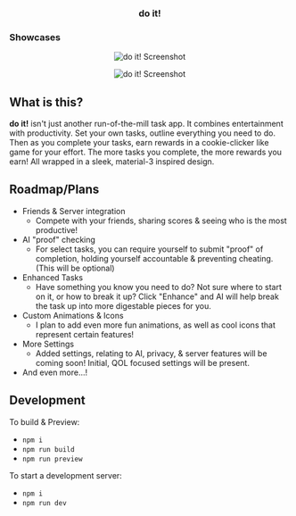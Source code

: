 <h3 align="center">
    <strong>do it!</strong>
</h3>

### Showcases

<p align="center">
    <img src="https://play.maple.music/SMS/uploads/Screenshot%202025-06-29%20212512.png" alt="do it! Screenshot">
</p>

<p align="center">
    <img src="https://play.maple.music/SMS/uploads/Screenshot%202025-06-29%20210724.png" alt="do it! Screenshot">
</p>

## What is this?

**do it!** isn't just another run-of-the-mill task app. It combines entertainment with productivity. Set your own tasks, outline everything you need to do. Then as you complete your tasks, earn rewards in a cookie-clicker like game for your effort. The more tasks you complete, the more rewards you earn! All wrapped in a sleek, material-3 inspired design.

## Roadmap/Plans

- Friends & Server integration
    - Compete with your friends, sharing scores & seeing who is the most productive!
- AI "proof" checking
    - For select tasks, you can require yourself to submit "proof" of completion, holding yourself accountable & preventing cheating. (This will be optional)
- Enhanced Tasks
    - Have something you know you need to do? Not sure where to start on it, or how to break it up? Click "Enhance" and AI will help break the task up into more digestable pieces for you.
- Custom Animations & Icons
    - I plan to add even more fun animations, as well as cool icons that represent certain features!
- More Settings
    - Added settings, relating to AI, privacy, & server features will be coming soon! Initial, QOL focused settings will be present.
- And even more...!

## Development

To build & Preview:
- ``npm i``
- ``npm run build``
- ``npm run preview``

To start a development server:
- ``npm i``
- ``npm run dev``